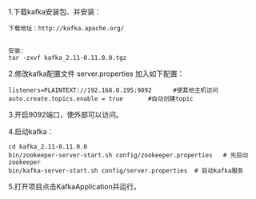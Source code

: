 1.下载kafka安装包、并安装：

    下载地址：http://kafka.apache.org/
    
        
    安装:
    tar -zxvf kafka_2.11-0.11.0.0.tgz
2.修改kafka配置文件 server.properties 加入如下配置：

    listeners=PLAINTEXT://192.168.0.195:9092      #使其他主机访问
    auto.create.topics.enable = true       #自动创建topic

3.开启9092端口，使外部可以访问。

4.启动kafka：

    cd kafka_2.11-0.11.0.0
    bin/zookeeper-server-start.sh config/zookeeper.properties   # 先启动zookeeper
    bin/kafka-server-start.sh config/server.properties  # 启动kafka服务

5.打开项目点击KafkaApplication并运行。